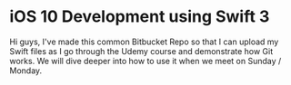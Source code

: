 # iOS 10 Development using Swift 3

Hi guys,
I've made this common Bitbucket Repo so that I can upload my Swift files as I go through the
Udemy course and demonstrate how Git works. We will dive deeper into how to use it when we meet
on Sunday / Monday.
